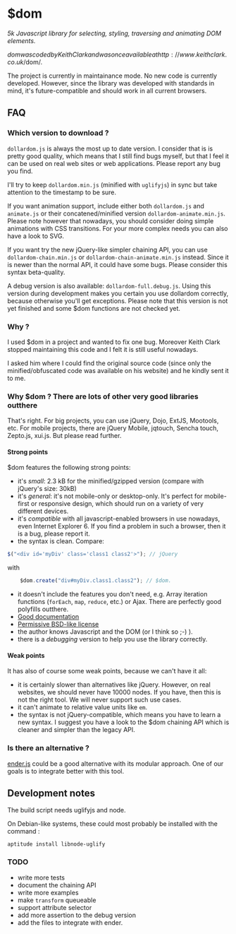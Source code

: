 $dom
====
_5k Javascript library for selecting, styling, traversing and animating DOM elements._

$dom was coded by Keith Clark and was once available at http://www.keithclark.co.uk/$dom/.

The project is currently in maintainance mode. No new code is currently
developed. However, since the library was developed with standards in mind,
it's future-compatible and should work in all current browsers.

FAQ
---

### Which version to download ?

`dollardom.js` is always the most up to date version. I consider that is
is pretty good quality, which means that I still find bugs myself, but
that I feel it can be used on real web sites or web applications. Please
report any bug you find.

I'll try to keep `dollardom.min.js` (minified with `uglifyjs`) in sync but
take attention to the timestamp to be sure.

If you want animation support, include either both `dollardom.js` and `animate.js`
or their concatened/minified version `dollardom-animate.min.js`.
Please note however that nowadays, you should consider doing simple
animations with CSS transitions. For your more complex needs you can also
have a look to SVG.

If you want try the new jQuery-like simpler chaining API, you can use
`dollardom-chain.min.js` or `dollardom-chain-animate.min.js` instead.
Since it is newer than the normal API, it
could have some bugs. Please consider this syntax beta-quality.

A debug version is also available: `dollardom-full.debug.js`. Using this
version during development makes you certain you use dollardom
correctly, because otherwise you'll get exceptions.
Please note that this version is not yet finished and some
$dom functions are not checked yet.

### Why ?
I used $dom in a project and wanted to fix one bug. Moreover Keith Clark
 stopped maintaining this code and I felt it is still useful nowadays.

I asked him where I could find the original source code
(since only the minified/obfuscated code was available on
his website) and he kindly sent it to me.

### Why $dom ? There are lots of other very good libraries outthere

That's right. For big projects, you can use jQuery, Dojo, ExtJS, Mootools,
etc. For mobile projects, there are jQuery Mobile, jqtouch, Sencha touch,
Zepto.js, xui.js. But please read further.

#### Strong points

$dom features the following strong points:

* it's _small_: 2.3 kB for the minified/gzipped version (compare with
jQuery's size: 30kB)
* it's _general_: it's not mobile-only or desktop-only. It's perfect for
mobile-first or responsive design, which should run on a variety of 
very different devices.
* it's _compatible_ with all javascript-enabled browsers in use nowadays,
even Internet Explorer 6. If you find a problem in such a browser, then
it is a bug, please report it.
* the syntax is clean. Compare:

```javascript
$("<div id='myDiv' class='class1 class2'>"); // jQuery
```

with

```javascript
    $dom.create("div#myDiv.class1.class2"); // $dom.
```

* it doesn't include the features you don't need, e.g. Array iteration
functions (`forEach`, `map`, `reduce`, etc.) or Ajax. There are perfectly
good polyfills outthere.
* [Good documentation](http://julienw.github.com/dollardom/doc)
* [Permissive BSD-like license](https://github.com/julienw/dollardom/blob/master/LICENSE)
* the author knows Javascript and the DOM (or I think so ;-) ).
* there is a _debugging_ version to help you use the library correctly.

#### Weak points

It has also of course some weak points, because we can't have it all:

* it is certainly slower than alternatives like jQuery. However, on
real websites, we should never have 10000 nodes. If you have, then this
is not the right tool. We will never support such use cases.
* it can't animate to relative value units like `em`.
* the syntax is not jQuery-compatible, which means you have to learn
a new syntax. I suggest you have a look to the $dom chaining API
which is cleaner and simpler than the legacy API.

### Is there an alternative ?
[ender.js](http://ender.jit.su/) could be a good alternative with its
modular approach. One of our goals is to integrate better with this tool.

Development notes
---
The build script needs uglifyjs and node.

On Debian-like systems, these could most probably
be installed with the command :

    aptitude install libnode-uglify

### TODO

* write more tests
* document the chaining API
* write more examples
* make `transform` queueable
* support attribute selector
* add more assertion to the debug version
* add the files to integrate with ender.


